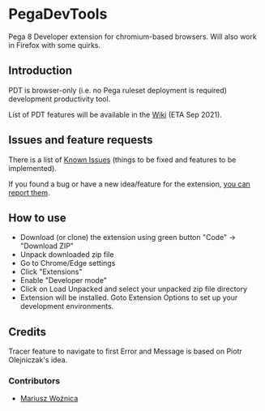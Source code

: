 # PegaDevTools
Pega 8 Developer extension for chromium-based browsers.
Will also work in Firefox with some quirks.

## Introduction
PDT is browser-only (i.e. no Pega ruleset deployment is required) development productivity tool.

List of PDT features will be available in the [Wiki](https://github.com/marcin-l/PegaDevTools/wiki) (ETA Sep 2021).

## Issues and feature requests
There is a list of [Known Issues](https://github.com/marcin-l/PegaDevTools/issues) (things to be fixed and features to be implemented).

If you found a bug or have a new idea/feature for the extension, [you can report them](https://github.com/marcin-l/PegaDevTools/issues/new).

## How to use
* Download (or clone) the extension using green button "Code" -> "Download ZIP"
* Unpack downloaded zip file
* Go to Chrome/Edge settings
* Click "Extensions"
* Enable "Developer mode"
* Click on Load Unpacked and select your unpacked zip file directory
* Extension will be installed. Goto Extension Options to set up your development environments.

## Credits

Tracer feature to navigate to first Error and Message is based on Piotr Olejniczak's idea.

### Contributors
* [Mariusz Woźnica](https://github.com/woznica1970)
